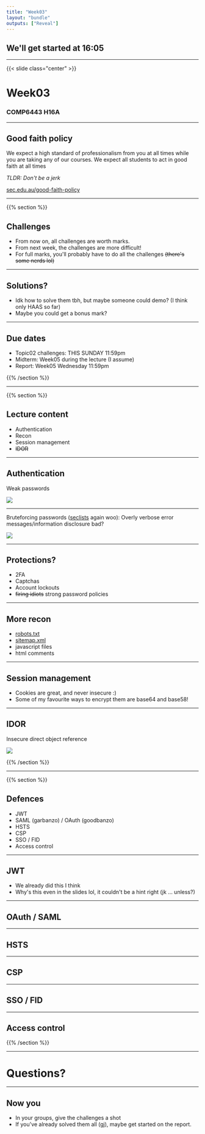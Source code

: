 ```yaml
---
title: "Week03"
layout: "bundle"
outputs: ["Reveal"]
---
```


## We'll get started at 16:05

---

{{< slide class="center" >}}
# Week03
### COMP6443 H16A 

---

## Good faith policy

We expect a high standard of professionalism from you at all times while you are taking any of our courses. We expect all students to act in good faith at all times

*TLDR: Don't be a jerk*

[sec.edu.au/good-faith-policy](https://sec.edu.au/good-faith-policy)

---

{{% section %}}

## Challenges
* From now on, all challenges are worth marks.
* From next week, the challenges are more difficult!
* For full marks, you'll probably have to do all the challenges ~~(there's some nerds lol)~~

---

## Solutions?
* Idk how to solve them tbh, but maybe someone could demo? (I think only HAAS so far)
* Maybe you could get a bonus mark?

---

## Due dates
* Topic02 challenges: THIS SUNDAY 11:59pm
* Midterm: Week05 during the lecture (I assume)
* Report: Week05 Wednesday 11:59pm

{{% /section %}}

---

{{% section %}}

## Lecture content
* Authentication
* Recon
* Session management
* ~~IDOR~~

---

## Authentication
Weak passwords

![](/img/week03/password_meme.jpg)

---

Bruteforcing passwords ([seclists](https://github.com/danielmiessler/SecLists/Passwords/) again woo): Overly verbose error messages/information disclosure bad?

![](/img/week03/password_taken_meme.jpg)

---

## Protections?
* 2FA
* Captchas
* Account lockouts
* ~~firing idiots~~ strong password policies

---

## More recon
* [robots.txt](www.google.com/robots.txt)
* [sitemap.xml](www.google.com/sitemap.xml)
* javascript files
* html comments

---

## Session management
* Cookies are great, and never insecure :)
* Some of my favourite ways to encrypt them are base64 and base58!

---

## IDOR
Insecure direct object reference

![](/img/week03/idor.png)

{{% /section %}}

---

{{% section %}}

## Defences
* JWT
* SAML (garbanzo) / OAuth (goodbanzo)
* HSTS
* CSP
* SSO / FID
* Access control

---

## JWT
* We already did this I think
* Why's this even in the slides lol, it couldn't be a hint right (jk ... unless?)

---

## OAuth / SAML


---

## HSTS

---

## CSP

---

## SSO / FID

---

## Access control


{{% /section %}}

---

# Questions?

---

## Now you
* In your groups, give the challenges a shot
* If you've already solved them all (gj), maybe get started on the report.